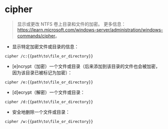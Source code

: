 # cipher

> 显示或更改 NTFS 卷上目录和文件的加密。
> 更多信息：<https://learn.microsoft.com/windows-server/administration/windows-commands/cipher>。

- 显示特定加密文件或目录的信息：

`cipher /c:{{path\to\file_or_directory}}`

- [e]ncrypt（加密）一个文件或目录（后来添加到该目录的文件也会被加密，因为该目录已被标记为加密）：

`cipher /e:{{path\to\file_or_directory}}`

- [d]ecrypt（解密）一个文件或目录：

`cipher /d:{{path\to\file_or_directory}}`

- 安全地删除一个文件或目录：

`cipher /w:{{path\to\file_or_directory}}`